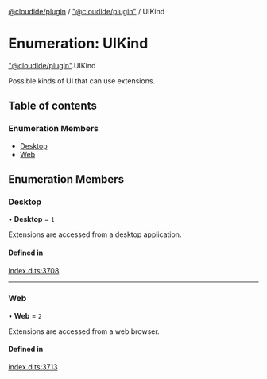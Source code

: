 [@cloudide/plugin](../README.md) / ["@cloudide/plugin"](../modules/_cloudide_plugin_.md) / UIKind

# Enumeration: UIKind

["@cloudide/plugin"](../modules/_cloudide_plugin_.md).UIKind

Possible kinds of UI that can use extensions.

## Table of contents

### Enumeration Members

- [Desktop](cloudide_plugin_.UIKind.md#desktop)
- [Web](cloudide_plugin_.UIKind.md#web)

## Enumeration Members

### Desktop

• **Desktop** = ``1``

Extensions are accessed from a desktop application.

#### Defined in

[index.d.ts:3708](https://github.com/shuyaqian/cloudide-plugin-api/blob/26b31b9/index.d.ts#L3708)

___

### Web

• **Web** = ``2``

Extensions are accessed from a web browser.

#### Defined in

[index.d.ts:3713](https://github.com/shuyaqian/cloudide-plugin-api/blob/26b31b9/index.d.ts#L3713)
